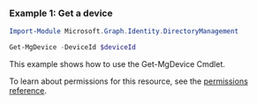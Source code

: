 ### Example 1: Get a device

```powershell
Import-Module Microsoft.Graph.Identity.DirectoryManagement

Get-MgDevice -DeviceId $deviceId
```
This example shows how to use the Get-MgDevice Cmdlet.

To learn about permissions for this resource, see the [permissions reference](/graph/permissions-reference).

